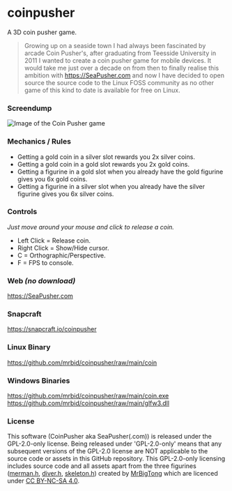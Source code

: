 # coinpusher
A 3D coin pusher game.

> Growing up on a seaside town I had always been fascinated by arcade Coin Pusher's, after graduating from Teesside University in 2011 I wanted to create a coin pusher game for mobile devices. It would take me just over a decade on from then to finally realise this ambition with https://SeaPusher.com and now I have decided to open source the source code to the Linux FOSS community as no other game of this kind to date is available for free on Linux.

### Screendump
![Image of the Coin Pusher game](https://res.cloudinary.com/canonical/image/fetch/f_auto,q_auto,fl_sanitize,w_819,h_634/https://dashboard.snapcraft.io/site_media/appmedia/2022/12/Screenshot_2022-12-31_08-03-08.png)

### Mechanics / Rules
- Getting a gold coin in a silver slot rewards you 2x silver coins.
- Getting a gold coin in a gold slot rewards you 2x gold coins.
- Getting a figurine in a gold slot when you already have the gold figurine gives you 6x gold coins.
- Getting a figurine in a silver slot when you already have the silver figurine gives you 6x silver coins.

### Controls
_Just move around your mouse and click to release a coin._
- Left Click = Release coin.
- Right Click = Show/Hide cursor.
- C = Orthographic/Perspective.
- F = FPS to console.

### Web _(no download)_
https://SeaPusher.com

### Snapcraft
https://snapcraft.io/coinpusher

### Linux Binary
https://github.com/mrbid/coinpusher/raw/main/coin

### Windows Binaries
https://github.com/mrbid/coinpusher/raw/main/coin.exe<br>
https://github.com/mrbid/coinpusher/raw/main/glfw3.dll

### License
This software (CoinPusher aka SeaPusher(.com)) is released under the GPL-2.0-only license. Being released under 'GPL-2.0-only' means that any subsequent versions of the GPL-2.0 license are NOT applicable to the source code or assets in this GitHub repository. This GPL-2.0-only licensing includes source code and all assets apart from the three figurines ([merman.h](assets/merman.h), [diver.h](assets/diver.h), [skeleton.h](assets/skeleton.h)) created by [MrBigTong](https://www.thingiverse.com/bigmrtong) which are licenced under [CC BY-NC-SA 4.0](https://creativecommons.org/licenses/by-nc-sa/4.0/).
